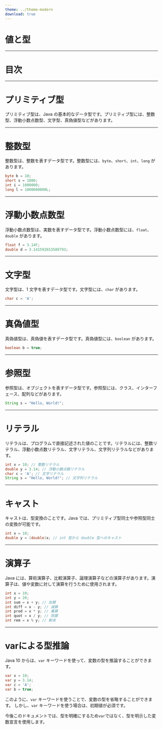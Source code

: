 ```yaml
---
theme: ../theme-modern
download: true
---
```


# 値と型

---

# 目次

<Toc maxDepth="1"></Toc>

---

# プリミティブ型
プリミティブ型は、Java の基本的なデータ型です。プリミティブ型には、整数型、浮動小数点数型、文字型、真偽値型などがあります。

---

# 整数型
整数型は、整数を表すデータ型です。整数型には、`byte`、`short`、`int`、`long` があります。

```java
byte b = 10;
short s = 1000;
int i = 1000000;
long l = 1000000000L;
```

---

# 浮動小数点数型

浮動小数点数型は、実数を表すデータ型です。浮動小数点数型には、`float`、`double` があります。

```java
float f = 3.14F;
double d = 3.141592653589793;
```

---

# 文字型

文字型は、1 文字を表すデータ型です。文字型には、`char` があります。

```java
char c = 'A';
```

---

# 真偽値型

真偽値型は、真偽値を表すデータ型です。真偽値型には、`boolean` があります。

```java
boolean b = true;
```

---

# 参照型

参照型は、オブジェクトを表すデータ型です。参照型には、クラス、インターフェース、配列などがあります。

```java
String s = "Hello, World!";
```

---

# リテラル

リテラルは、プログラムで直接記述された値のことです。リテラルには、整数リテラル、浮動小数点数リテラル、文字リテラル、文字列リテラルなどがあります。

```java
int x = 10; // 整数リテラル
double y = 3.14; // 浮動小数点数リテラル
char c = 'A'; // 文字リテラル
String s = "Hello, World!"; // 文字列リテラル
```

---

# キャスト

キャストは、型変換のことです。Java では、プリミティブ型同士や参照型同士の変換が可能です。

```java
int x = 10;
double y = (double)x; // int 型から double 型へのキャスト
```

---

# 演算子

Java には、算術演算子、比較演算子、論理演算子などの演算子があります。演算子は、値や変数に対して演算を行うために使用されます。

```java
int x = 10;
int y = 20;
int sum = x + y; // 加算
int diff = x - y; // 減算
int prod = x * y; // 乗算
int quot = x / y; // 除算
int rem = x % y; // 剰余
```

---

# varによる型推論

Java 10 からは、`var` キーワードを使って、変数の型を推論することができます。

```java
var x = 10;
var y = 3.14;
var c = 'A';
var b = true;
```

このように、`var` キーワードを使うことで、変数の型を省略することができます。
しかし、`var` キーワードを使う場合は、初期値が必須です。

今後このドキュメントでは、型を明確にするため`var`ではなく、型を明示した変数宣言を使用します。